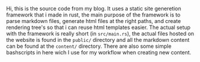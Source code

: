 Hi, this is the source code from my blog.
It uses a static site generetion framework that i made in rust, the main purpose of the framework is to parse markdown files, generate html files at the right paths, and create rendering tree's so that i can reuse html templates easier.
The actual setup with the framework is really short (in `src/main.rs`), the actual files hosted on the website is found in the `public/` directory and all the markdown content can be found at the `content/` directory. There are also some simple bashscripts in here wich I use for my workflow when creating new content.
